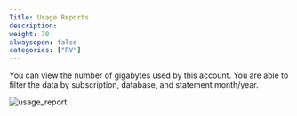 ```yaml
---
Title: Usage Reports
description: 
weight: 70
alwaysopen: false
categories: ["RV"]
---
```

You can view the number of gigabytes used by this account. You are able
to filter the data by subscription, database, and statement month/year.

![usage_report](/images/rv/usage_report.png?width=1000&height=712)
